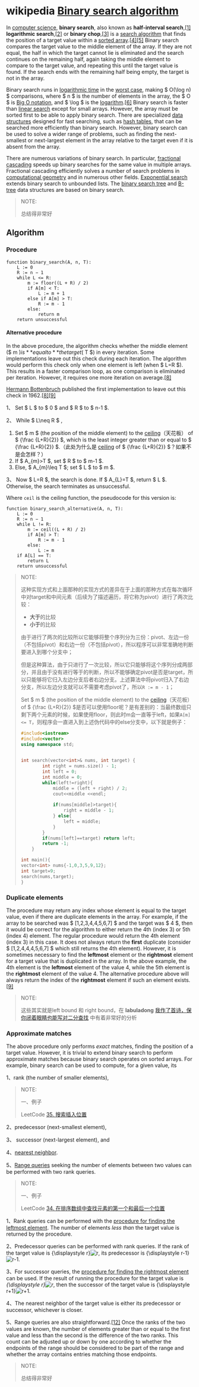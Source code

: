 # wikipedia [Binary search algorithm](https://en.wikipedia.org/wiki/Binary_search_algorithm) 

In [computer science](https://en.wikipedia.org/wiki/Computer_science), **binary search**, also known as **half-interval search**,[[1\]](https://en.wikipedia.org/wiki/Binary_search_algorithm#cite_note-Williams1976-1) **logarithmic search**,[[2\]](https://en.wikipedia.org/wiki/Binary_search_algorithm#cite_note-FOOTNOTEKnuth1998§6.2.1_("Searching_an_ordered_table"),_subsection_"Binary_search"-2) or **binary chop**,[[3\]](https://en.wikipedia.org/wiki/Binary_search_algorithm#cite_note-FOOTNOTEButterfieldNgondi201646-3) is a [search algorithm](https://en.wikipedia.org/wiki/Search_algorithm) that finds the position of a target value within a [sorted array](https://en.wikipedia.org/wiki/Sorted_array).[[4\]](https://en.wikipedia.org/wiki/Binary_search_algorithm#cite_note-FOOTNOTECormenLeisersonRivestStein200939-4)[[5\]](https://en.wikipedia.org/wiki/Binary_search_algorithm#cite_note-5) Binary search compares the target value to the middle element of the array. If they are not equal, the half in which the target cannot lie is eliminated and the search continues on the remaining half, again taking the middle element to compare to the target value, and repeating this until the target value is found. If the search ends with the remaining half being empty, the target is not in the array.

Binary search runs in [logarithmic time](https://en.wikipedia.org/wiki/Time_complexity#Logarithmic_time) in the [worst case](https://en.wikipedia.org/wiki/Best,_worst_and_average_case), making $ O(\log n) $ comparisons, where $ n $ is the number of elements in the array, the $ O $ is [Big O notation](https://en.wikipedia.org/wiki/Big_O_notation), and $ \log $ is the [logarithm](https://en.wikipedia.org/wiki/Logarithm).[[6\]](https://en.wikipedia.org/wiki/Binary_search_algorithm#cite_note-FloresMadpis1971-6) Binary search is faster than [linear search](https://en.wikipedia.org/wiki/Linear_search) except for small arrays. However, the array must be sorted first to be able to apply binary search. There are specialized [data structures](https://en.wikipedia.org/wiki/Data_structures) designed for fast searching, such as [hash tables](https://en.wikipedia.org/wiki/Hash_tables), that can be searched more efficiently than binary search. However, binary search can be used to solve a wider range of problems, such as finding the next-smallest or next-largest element in the array relative to the target even if it is absent from the array.

There are numerous variations of binary search. In particular, [fractional cascading](https://en.wikipedia.org/wiki/Fractional_cascading) speeds up binary searches for the same value in multiple arrays. Fractional cascading efficiently solves a number of search problems in [computational geometry](https://en.wikipedia.org/wiki/Computational_geometry) and in numerous other fields. [Exponential search](https://en.wikipedia.org/wiki/Exponential_search) extends binary search to unbounded lists. The [binary search tree](https://en.wikipedia.org/wiki/Binary_search_tree) and [B-tree](https://en.wikipedia.org/wiki/B-tree) data structures are based on binary search.

> NOTE: 
>
> 总结得非常好

## Algorithm

### Procedure

```pseudocode
function binary_search(A, n, T):
    L := 0
    R := n − 1
    while L <= R:
        m := floor((L + R) / 2)
        if A[m] < T:
            L := m + 1
        else if A[m] > T:
            R := m - 1
        else:
            return m
    return unsuccessful
```

#### Alternative procedure

In the above procedure, the algorithm checks whether the middle element ($ m $) is **equal to** the target ($ T $) in every iteration. Some implementations leave out this check during each iteration. The algorithm would perform this check only when one element is left (when $ L=R $). This results in a faster comparison loop, as one comparison is eliminated per iteration. However, it requires one more iteration on average.[[8\]](https://en.wikipedia.org/wiki/Binary_search_algorithm#cite_note-Bottenbruch1962-8)

[Hermann Bottenbruch](https://en.wikipedia.org/wiki/Hermann_Bottenbruch) published the first implementation to leave out this check in 1962.[[8\]](https://en.wikipedia.org/wiki/Binary_search_algorithm#cite_note-Bottenbruch1962-8)[[9\]](https://en.wikipedia.org/wiki/Binary_search_algorithm#cite_note-FOOTNOTEKnuth1998§6.2.1_("Searching_an_ordered_table"),_subsection_"History_and_bibliography"-9)

1、 Set $ L $ to $ 0 $ and $ R $ to $ n-1 $.

2、 While $ L\neq R $ ,

   1. Set $ m $ (the position of the middle element) to the [ceiling](https://en.wikipedia.org/wiki/Floor_and_ceiling_functions)（天花板） of $ {\frac {L+R}{2}} $, which is the least integer greater than or equal to $ {\frac {L+R}{2}} $.（此处为什么是 [ceiling](https://en.wikipedia.org/wiki/Floor_and_ceiling_functions) of $ {\frac {L+R}{2}} $？如果不是会怎样？）
   2. If $ A_{m}>T $, set $ R $ to $ m-1 $.
   3. Else, $ A_{m}\leq T $; set $ L $ to $ m $.

3、 Now $ L=R $, the search is done. If $ A_{L}=T $, return $ L $. Otherwise, the search terminates as unsuccessful.

Where `ceil` is the ceiling function, the pseudocode for this version is:

```
function binary_search_alternative(A, n, T):
    L := 0
    R := n − 1
    while L != R:
        m := ceil((L + R) / 2)
        if A[m] > T:
            R := m - 1
        else:
            L := m
    if A[L] == T:
        return L
    return unsuccessful
```

> NOTE: 
>
> 这种实现方式和上面那种的实现方式的差异在于上面的那种方式在每次循环中对target和中间元素（后续为了描述遍历，将它称为pivot）进行了两次比较：
>
> - **大于**的比较
> - **小于**的比较
>
> 由于进行了两次的比较所以它能够将整个序列分为三份：pivot、左边一份（不包括pivot）和右边一份（不包括pivot），所以程序可以非常准确地判断要进入到哪个分支中；
>
> 但是这种算法，由于只进行了一次比较，所以它只能够将这个序列分成两部分，并且由于没有进行等于的判断，所以不能够确定pivot是否是target，所以只能够将它归入左边分支后者右边分支。上述算法中将pivot归入了右边分支，所以左边分支就可以不需要考虑pivot了，所以`R := m - 1`；
>
> Set $ m $ (the position of the middle element) to the [ceiling](https://en.wikipedia.org/wiki/Floor_and_ceiling_functions)（天花板） of $ {\frac {L+R}{2}} $是否可以使用floor呢？是有差别的：当最终数组只剩下两个元素的时候，如果使用floor，则此时m会一直等于left，如果`A[m] <= T`，则程序会一直进入到上述伪代码中的else分支中，以下就是例子：
>
> ```C++
> #include<iostream>
> #include<vector>
> using namespace std;
>     
> 
> int search(vector<int>& nums, int target) {
>         int right = nums.size() - 1;
>         int left = 0;
>         int middle = 0;
>         while(left!=right){
>             middle = (left + right) / 2;
>             cout<<middle <<endl;
>             
>             if(nums[middle]>target){
>                 right = middle - 1;
>             } else{
>                 left = middle;
>             }
>         }
>         if(nums[left]==target) return left;
>         return -1;
>     }
> 
> int main(){
> vector<int> nums{-1,0,3,5,9,12};
> int target=9;
> search(nums,target);
> }
> ```
>
> 



### Duplicate elements

The procedure may return any index whose element is equal to the target value, even if there are duplicate elements in the array. For example, if the array to be searched was $ [1,2,3,4,4,5,6,7] $ and the target was $ 4 $, then it would be correct for the algorithm to either return the 4th (index 3) or 5th (index 4) element. The regular procedure would return the 4th element (index 3) in this case. It does not always return the **first** duplicate (consider $ [1,2,4,4,4,5,6,7] $ which still returns the 4th element). However, it is sometimes necessary to find the **leftmost** element or the **rightmost** element for a target value that is duplicated in the array. In the above example, the 4th element is the **leftmost** element of the value 4, while the 5th element is the **rightmost** element of the value 4. The alternative procedure above will always return the index of the **rightmost** element if such an element exists.[[9\]](https://en.wikipedia.org/wiki/Binary_search_algorithm#cite_note-FOOTNOTEKnuth1998§6.2.1_("Searching_an_ordered_table"),_subsection_"History_and_bibliography"-9) 

> NOTE: 
>
> 这些其实就是left bound 和 right bound，在 **labuladong** [我作了首诗，保你闭着眼睛也能写对二分查找](https://mp.weixin.qq.com/s/M1KfTfNlu4OCK8i9PSAmug) 中有着非常好的分析

### Approximate matches

The above procedure only performs *exact* matches, finding the position of a target value. However, it is trivial to extend binary search to perform approximate matches because binary search operates on sorted arrays. For example, binary search can be used to compute, for a given value, its 

1、rank (the number of smaller elements), 

> NOTE: 
>
> 一、例子
>
> LeetCode [35. 搜索插入位置](https://leetcode-cn.com/problems/search-insert-position/) 

2、predecessor (next-smallest element),

3、 successor (next-largest element), and 

4、[nearest neighbor](https://en.wikipedia.org/wiki/Nearest_neighbor_search). 

5、[Range queries](https://en.wikipedia.org/wiki/Range_query_(data_structures)) seeking the number of elements between two values can be performed with two rank queries.

> NOTE: 
>
> 一、例子
>
> LeetCode [34. 在排序数组中查找元素的第一个和最后一个位置](https://leetcode-cn.com/problems/find-first-and-last-position-of-element-in-sorted-array/)



1、Rank queries can be performed with the [procedure for finding the leftmost element](https://en.wikipedia.org/wiki/Binary_search_algorithm#Procedure_for_finding_the_leftmost_element). The number of elements *less than* the target value is returned by the procedure.

2、Predecessor queries can be performed with rank queries. If the rank of the target value is {\displaystyle r}![r](https://wikimedia.org/api/rest_v1/media/math/render/svg/0d1ecb613aa2984f0576f70f86650b7c2a132538), its predecessor is {\displaystyle r-1}![r-1](https://wikimedia.org/api/rest_v1/media/math/render/svg/1ad04896104e929da32fad148e240b3fd8dfa874).

3、For successor queries, the [procedure for finding the rightmost element](https://en.wikipedia.org/wiki/Binary_search_algorithm#Procedure_for_finding_the_rightmost_element) can be used. If the result of running the procedure for the target value is *{\displaystyle r}![r](https://wikimedia.org/api/rest_v1/media/math/render/svg/0d1ecb613aa2984f0576f70f86650b7c2a132538)*, then the successor of the target value is {\displaystyle r+1}![r+1](https://wikimedia.org/api/rest_v1/media/math/render/svg/7bf1b7e1e8ed2801660c299494ed10e6f18f790d).

4、The nearest neighbor of the target value is either its predecessor or successor, whichever is closer.

5、Range queries are also straightforward.[[12\]](https://en.wikipedia.org/wiki/Binary_search_algorithm#cite_note-FOOTNOTEGoldmanGoldman2008461–463-13) Once the ranks of the two values are known, the number of elements greater than or equal to the first value and less than the second is the difference of the two ranks. This count can be adjusted up or down by one according to whether the endpoints of the range should be considered to be part of the range and whether the array contains entries matching those endpoints.

> NOTE: 
>
> 总结得非常好